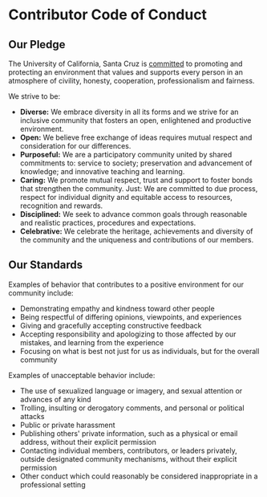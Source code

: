 # Contributor Code of Conduct

## Our Pledge

The University of California, Santa Cruz is [committed](https://www.ucsc.edu/about/principles-community.html) to promoting and protecting an environment that values and supports every person in an atmosphere of civility, honesty, cooperation, professionalism and fairness.

We strive to be:

- **Diverse:** We embrace diversity in all its forms and we strive for an inclusive community that fosters an open, enlightened and productive environment.
- **Open:** We believe free exchange of ideas requires mutual respect and consideration for our differences.
- **Purposeful:** We are a participatory community united by shared commitments to: service to society; preservation and advancement of knowledge; and innovative teaching and learning.
- **Caring:** We promote mutual respect, trust and support to foster bonds that strengthen the community.
Just: We are committed to due process, respect for individual dignity and equitable access to resources, recognition and rewards.
- **Disciplined:** We seek to advance common goals through reasonable and realistic practices, procedures and expectations.
- **Celebrative:** We celebrate the heritage, achievements and diversity of the community and the uniqueness and contributions of our members.

## Our Standards

Examples of behavior that contributes to a positive environment for our community include:

- Demonstrating empathy and kindness toward other people
- Being respectful of differing opinions, viewpoints, and experiences
- Giving and gracefully accepting constructive feedback
- Accepting responsibility and apologizing to those affected by our mistakes, and learning from the experience
- Focusing on what is best not just for us as individuals, but for the overall community

Examples of unacceptable behavior include:

- The use of sexualized language or imagery, and sexual attention or advances of any kind
- Trolling, insulting or derogatory comments, and personal or political attacks
- Public or private harassment
- Publishing others' private information, such as a physical or email address, without their explicit permission
- Contacting individual members, contributors, or leaders privately, outside designated community mechanisms, without their explicit permission
- Other conduct which could reasonably be considered inappropriate in a professional setting
